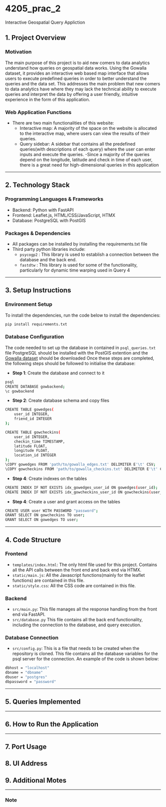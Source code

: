 # 4205_prac_2
Interactive Geospatial Query Appliction

## 1. Project Overview
### Motivation
The main purpose of this project is to aid new comers to data analytics understand how queries on geospatial data works. Using the Gowalla dataset, it provides an interactive web based map interface that allows users to execute predefined queries in order to better understand the queries and the data set. This addresses the main problem that new comers to data analytics have where they may lack the technical ability to execute queries and interpret the data by offering a user friendly, intuitive experience in the form of this application. 

### Web Application Functions
- There are two main functionalities of this website:
  - Interactive map: A majority of the space on the website is allocated to the interactive map, where users can view the results of their queries.
  - Query sidebar: A sidebar that contains all the predefined queries(with descriptions of each query) where the user can enter inputs and execute the queries.
-Since a majority of the queries depend on the longitude, latitude and check in time of each user, there is a great need for high-dimensional queries in this application

---

## 2. Technology Stack
### Programming Languages & Frameworks
- Backend: Python with FastAPI
- Frontend: Leaflet.js, HTML/CSS/JavaScript, HTMX
- Database: PostgreSQL with PostGIS
### Packages & Dependencies
- All packages can be installed by installing the requirements.txt file
- Third party python libraries include:
  - `psycogp2` : This library is used to establish a connection between the database and the back end.
  - `fastdtw` : This library is used for some of the functionality, particularly for dynamic time warping used in Query 4

---

## 3. Setup Instructions
### Environment Setup
To install the dependencies, run the code below to install the dependencies:
```bash
pip install requirements.txt
```

### Database Configuration
The code needed to set up the database in contained in `psql_queries.txt` file
PostgreSQL should be installed with the PostGIS extention and the [Gowalla dataset](https://snap.stanford.edu/data/loc-gowalla.html) should be downloaded
Once these steps are completed, the following steps should be followed to initialise the database:
- **Step 1**: Create the database and connect to it
```bash
psql
CREATE DATABASE gowbackend;
\c gowbackend
```
- **Step 2**: Create database schema and copy files
```bash
CREATE TABLE gowedges(
    user_id INTEGER,
    friend_id INTEGER
);

CREATE TABLE gowcheckins(
    user_id INTEGER,
    checkin_time TIMESTAMP,
    latitude FLOAT,
    longitude FLOAT,
    location_id INTEGER
);
\COPY gowedges FROM 'path/to/gowalla_edges.txt' DELIMITER E'\t' CSV;
\COPY gowcheckins FROM 'path/to/gowalla_checkins.txt' DELIMITER E'\t' CSV;
```
- **Step 4**: Create indexes on the tables
```bash
CREATE INDEX IF NOT EXISTS idx_gowedges_user_id ON gowedges(user_id);
CREATE INDEX IF NOT EXISTS idx_gowcheckins_user_id ON gowcheckins(user_id);
```
- **Step 4**: Create a user and grant access on the tables
```bash
CREATE USER user WITH PASSWORD "password";
GRANT SELECT ON gowcheckins TO user;
GRANT SELECT ON gowedges TO user;
```
---
## 4. Code Structure
### Frontend
- `templates/index.html`: The only html file used for this project. Contains all the API calls between the front end and back end via HTMX.
- `static/main.js`: All the Javascript functions(mainly for the leaflet functions) are contained in this file.
- `static/style.css`: All the CSS code are contained in this file.

### Backend
- `src/main.py`: This file manages all the response handling from the front end via FastAPI.
- `src/database.py` This file contains all the back end functionality, including the connection to the database, and query execution.

### Database Connection
- `src/config.py`: This is a file that needs to be created when the repository is cloned. This file contains all the database variables for the psql server for the connection. An example of the code is shown below:
```bash
dbhost = "localhost"
dbname = "dbname"
dbuser = "postgres"
dbpassword = "password"
``` 

---
## 5. Queries Implemented

---
## 6. How to Run the Application

---

## 7. Port Usage

## 8. UI Address

## 9. Additional Motes

---
### Note

